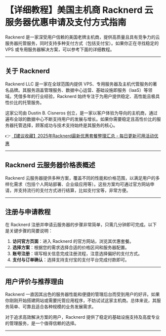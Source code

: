 # 【详细教程】美国主机商 Racknerd 云服务器优惠申请及支付方式指南

Racknerd 是一家深受用户信赖的美国老牌主机商，提供高质量且具有竞争力的云服务器托管服务，同时支持多种支付方式（包括支付宝）。如果你正在寻找稳定的 VPS 或专用服务器解决方案，可以参考下面的详细教程。

---

## 关于 Racknerd

Racknerd LLC 是一家在全球范围内提供 VPS、专用服务器及主机代管服务的著名品牌。其服务涵盖管理服务、数据中心运营、基础设施即服务（IaaS）等领域。凭借多年的行业经验，Racknerd 始终专注于为用户提供稳定、高性能且极具性价比的托管服务。

这家公司由 Dustin B. Cisneros 创立，是一家以客户体验为导向的主机商，通过遍布全球的数据中心不断支持用户的发展与增长。如果你需要稳定且高性价比的服务器托管选择，顾客成功与技术支持始终是其服务的核心。

👉 [【建议收藏】2025年Racknerd最新优惠套餐整理汇总 - 每日更新可用活动优惠](https://bit.ly/Rack_Nerd)

---

## Racknerd 云服务器价格表概述

Racknerd 云服务器提供多种方案，覆盖不同的性能和价格范围，以满足用户的多样化需求（包括个人网站部署、企业级应用等）。这些方案均可通过官方网站申请，并支持流行的支付方式进行结算，比如支付宝等，非常方便。

---

## 注册与申请教程

在 Racknerd 注册并申请云服务器的步骤非常简单，只需几分钟即可完成。以下是关键步骤的简要说明：

1. **访问官方页面**：进入 Racknerd 的官方网站，浏览其优惠套餐。
2. **选择方案**：根据您的需求选择合适的价格区间和服务器配置。
3. **账号注册**：填写相关信息完成注册流程，注意选择偏好的支付方式。
4. **支付与订单确认**：选择支持支付宝的支付平台完成付款即可。

---

## 用户评价与推荐理由

Racknerd 一直因其出色的服务器性能和便捷的管理后台而受到用户的好评。如果你刚刚开始搭建网站或需要托管应用程序，不妨试试这家主机商。总体来说，其服务简单、可靠且适合各种规模的业务发展需求。

对于追求高效解决方案的用户，Racknerd 提供了稳定的基础设施支持及高度专业的管理服务，是一个值得信赖的选择。

---